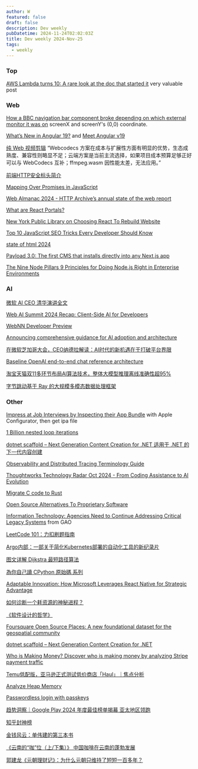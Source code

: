 ```yaml
---
author: W
featured: false
draft: false
description: Dev weekly
pubDatetime: 2024-11-24T02:02:03Z
title: Dev weekly 2024-Nov-25
tags:
  - weekly
---
```


### Top

[AWS Lambda turns 10: A rare look at the doc that started it](https://allthingsdistributed.com/2024/11/aws-lambda-turns-10-a-rare-look-at-the-doc-that-started-it.html) very valuable post

### Web

[How a BBC navigation bar component broke depending on which external monitor it was on](https://www.joshtumath.uk/posts/2024-11-08-how-a-bbc-navigation-bar-component-broke-depending-on-which-external-monitor-it-was-on/) screenX and screenY's (0,0) coordinate.

[What’s New in Angular 19?](https://www.syncfusion.com/blogs/post/whats-new-in-angular-19) and [Meet Angular v19](https://blog.angular.dev/meet-angular-v19-7b29dfd05b84)

[纯 Web 视频剪辑](https://mp.weixin.qq.com/s?__biz=Mzg3Njc0NTgwMg==&mid=2247501195&idx=1&sn=586f810c706487da269f4a013f7d7ec3&scene=21#wechat_redirect) “Webcodecs 方案在成本与扩展性方面有明显的优势，生态成熟度、兼容性则略显不足；云端方案是当前主流选择，如果项目成本预算足够正好可以与 WebCodecs 互补；ffmpeg.wasm 因性能太差，无法应用。”

[前端HTTP安全标头简介](https://mp.weixin.qq.com/s?__biz=Mzg3Njg1NTk5MQ==&mid=2247502350&idx=1&sn=a8e5b3fc6357df620c4a7e811f43e809&scene=21#wechat_redirect)

[Mapping Over Promises in JavaScript](https://www.telerik.com/blogs/mapping-promises-javascript)

[Web Almanac 2024 - HTTP Archive’s annual state of the web report](https://almanac.httparchive.org/en/2024/)

[What are React Portals?](https://techhub.iodigital.com/articles/what-are-react-portals)

[New York Public Library on Choosing React To Rebuild Website](https://thenewstack.io/new-york-public-library-on-choosing-react-to-rebuild-website/)

[Top 10 JavaScript SEO Tricks Every Developer Should Know](https://thenewstack.io/top-10-javascript-seo-tricks-every-developer-should-know/)

[state of html 2024](https://2024.stateofhtml.com/en-US/conclusion)

[Payload 3.0: The first CMS that installs directly into any Next.js app](https://payloadcms.com/blog/payload-30-the-first-cms-that-installs-directly-into-any-nextjs-app)

[The Nine Node Pillars 9 Principles for Doing Node.js Right in Enterprise Environments](https://www.platformatichq.com/node-principles)

### AI

[微软 AI CEO 清华演讲全文](https://mp.weixin.qq.com/s?__biz=MzIyNjM2MzQyNg%3D%3D&abtest_cookie=AAACAA%3D%3D&ascene=56&chksm=e930cc7c68eef3c99537b4254f4d4c14ba9c1ddfbc07e57c44f3666a23328ef878f7e6bf1714&clicktime=1731716648&countrycode=CN&devicetype=android-34&enterid=1731716648&exportkey=n_ChQIAhIQRMlZ6m19RrNdxlb2CO1GOhLjAQIE97dBBAEAAAAAAB6JFfnP0m4AAAAOpnltbLcz9gKNyK89dVj0L13cKAzwbrmUPMFQpR2pI8JvABIVaRefCNrv0R%2FnK5gjbJqqel9bJjL6VfzNhD6BiPMM%2BUkFoRKgJqUxVSvQ%2FpbX5wcUwKkIvrk0ged19ECzAJ7LcVb6uyBd%2FryA%2BFCU89cN1hmWFJjdGJPKiVtlZNyLRdmZ0XobXkAJAWs844R0wj4x2k%2BIO2BVuP%2F6waMHPNmGS67dKIHvAsrxoj%2FJTdMj3PqpxF13zRQp3Lr005h1RNuAPYyClFSP1Ds%2F&fasttmpl_flag=0&fasttmpl_fullversion=7472742-zh_CN-zip&fasttmpl_type=0&finder_biz_enter_id=4&flutter_pos=4&idx=1&lang=zh_CN&mid=2247690185&nettype=WIFI&pass_ticket=tBoXQSAEBRy741uxgfcx%2BeXG9KO%2FR0Yp3rz02FKUQ%2FTu%2F1p9N%2BJtj1kuGlQFslxw&ranksessionid=1731716548&realreporttime=1731716648676&scene=90&session_us=gh_7e08dd400559&sessionid=1731716567&sn=a0a2d992cbdd4659ec87229fba7330b6&subscene=93&version=2800357e&wx_header=3&xtrack=1)

[Web AI Summit 2024 Recap: Client-Side AI for Developers](https://developers.googleblog.com/en/web-ai-summit-2024-recap/)

[WebNN Developer Preview](https://microsoft.github.io/webnn-developer-preview/)

[Announcing comprehensive guidance for AI adoption and architecture](https://techcommunity.microsoft.com/blog/azurearchitectureblog/announcing-comprehensive-guidance-for-ai-adoption-and-architecture/4298569)

[在微软芝加哥大会，CEO纳德拉解读：AI时代的新机遇在于打破平台界限](https://mp.weixin.qq.com/s?__biz=Mzg5NTc4ODkzOA%3D%3D&abtest_cookie=AAACAA%3D%3D&ascene=56&chksm=c13f73c2f354ca9ffe300039f5d5508d58b218a7e5377810ef640f74bbc4d7d2f8ab88823417&clicktime=1732068669&countrycode=CN&devicetype=android-34&enterid=1732068669&exportkey=n_ChQIAhIQ5Ck770TlJycjujftwp8OGRLjAQIE97dBBAEAAAAAAGavKmgCFIcAAAAOpnltbLcz9gKNyK89dVj0CwGNG8vzCoWOJfwwJZTzAxyxiOtfFh%2BkedNFqGrhwerr59eSs8pGFJO%2BzyPbiQKq1cWKYQjTIaYhvmBdRdUgBJNqe8B%2F5tusTmhK3qRbKuj1WvpvfPxbPluO7Y0KMzkeqVHcDGCuskDEFBEE4totft3YBK3%2FDfs%2Bsk1GJrQgx3a20dpvDFvN4BNCvGkKknnbNTOJp04%2BEN1tzxzpSgrsUfiWpZkXVvi8OBbwtFv27IXNqQhs8BF%2FszurwJt7&fasttmpl_flag=0&fasttmpl_fullversion=7478661-zh_CN-zip&fasttmpl_type=0&finder_biz_enter_id=4&flutter_pos=3&idx=1&lang=zh_CN&mid=2247494291&nettype=3gnet&pass_ticket=n7kBNycONU1txwHFHR3kFCu%2FQ8TaftuWxbvKCm1LDZb4P8uAdZZSYyRFOkQ%2B770K&ranksessionid=1732068644&realreporttime=1732068669473&scene=90&session_us=gh_032ae552a9dd&sessionid=1732068651&sn=a09246985850a6569862b55c35e97cc7&subscene=93&version=2800353f&wx_header=3&xtrack=1)

[Baseline OpenAI end-to-end chat reference architecture](https://learn.microsoft.com/en-us/azure/architecture/ai-ml/architecture/baseline-openai-e2e-chat)

[淘宝天猫双11多环节布局AI算法技术，整体大模型推理离线准确性超95%](https://mp.weixin.qq.com/s?__biz=Mzg4NTczNzg2OA%3D%3D&abtest_cookie=AAACAA%3D%3D&ascene=56&chksm=ce49214030e2de7d5a906580f224b25b8d808ba8381cbe814be7462d638dfc9513c3292cad3a&clicktime=1732241091&countrycode=CN&devicetype=android-34&enterid=1732241091&exportkey=n_ChQIAhIQjOtdNjyQ38ad5gHtxopcGBLjAQIE97dBBAEAAAAAALNGMFOXNgAAAAAOpnltbLcz9gKNyK89dVj00F1pydPWDe2kRS%2FQugLamCxb%2FKv%2B2YKe9%2FsS9KxNcWTNHYlGWwm8xLt2wYAwmJakD%2Bo9BaOqsCezEQQ%2F66qq7teJC3MvEDqt%2F2WFmv3AzUSd7cyDX1cO5H2nCUoUjugpzsFKTpFvR7JjfVRBydBMsbLwIs8pzCReO2DbAxjrj942GjWzaiSy5RMxGF0EO7aRigj%2FX4rJUva51Hbs2p1iWRg5DD433SsloA2XVMuTVW7Nj7VMOTGwz2kIRmx%2B&fasttmpl_flag=0&fasttmpl_fullversion=7481515-zh_CN-zip&fasttmpl_type=0&finder_biz_enter_id=4&flutter_pos=9&idx=1&lang=zh_CN&mid=2247506876&nettype=3gnet&pass_ticket=Tyo51ME525uzfEqdtl%2FtUZ51Hqbtlht%2BdHSPT%2FXKNLJ44bdfWWxvFzBOF22s3llg&ranksessionid=1732241011&realreporttime=1732241091402&scene=90&session_us=gh_438062fa21b1&sessionid=1732241070&sn=087ed378b132f1489e4f6a3549dfbd67&subscene=93&version=28003636&wx_header=3&xtrack=1)

[字节跳动基于 Ray 的大规模多模态数据处理框架](https://mp.weixin.qq.com/s?__biz=MzI1MzYzMjE0MQ%3D%3D&abtest_cookie=AAACAA%3D%3D&ascene=56&chksm=e8000c6878bad0dbbe62c82476ee1e2d8d92b3d18be927fcca765568b3c165482bdadff8afcd&clicktime=1732260442&countrycode=CN&devicetype=android-34&enterid=1732260442&exportkey=n_ChQIAhIQo7ah0or4lZYHatp0OSFDMBLjAQIE97dBBAEAAAAAAOqWL533umkAAAAOpnltbLcz9gKNyK89dVj0n5HMx5ykbJqSIcxtXjAkXwuRzMY0dMbH1bgRYpHj2FnIyuLZfgWD2MGNce7AbCP26eLzwOTtc%2Bd%2FbcEvlkCTM%2BlDwOheIN5EwUqOrNhFfw5z%2FPwypdjf2ES6eiw4zS1Uf%2BEwAYusO%2FzrZBWMtjFE%2BaM9KBb22O%2FISn5j%2Fg6tvwh1IgAWCyVedc2P3ZveX7b6eFViVTmAd3NmiF8eMiZBt08Cc9YzPpWLfB%2FzfTp4mphMcjTVNUdnRKbvXd0%2F&fasttmpl_flag=0&fasttmpl_fullversion=7481515-zh_CN-zip&fasttmpl_type=0&finder_biz_enter_id=4&flutter_pos=3&idx=1&lang=zh_CN&mid=2247511900&nettype=3gnet&pass_ticket=3hBFkjOHUTrb0ewrZ6Axyzpj%2B83mKZZBcqtW0VNLJ05ce6DAZr9RELu2Xh%2FzL%2F3J&ranksessionid=1732260414&realreporttime=1732260442303&scene=90&session_us=gh_24231986c9c8&sessionid=1732260435&sn=00aa033a2e651b06d0a02ce4940d0e11&subscene=93&version=28003636&wx_header=3&xtrack=1)

### Other

[Impress at Job Interviews by Inspecting their App Bundle](https://blog.jacobstechtavern.com/p/impress-at-job-interviews-by-decompiling) with Apple Configurator, then get ipa file

[1 Billion nested loop iterations](https://benjdd.com/loops/)

[dotnet scaffold – Next Generation Content Creation for .NET 适用于 .NET 的下一代内容创建](https://devblogs.microsoft.com/dotnet/introducing-dotnet-scaffold/)

[Observability and Distributed Tracing Terminology Guide](https://michaelscodingspot.com/observability-dictionary/)

[Thoughtworks Technology Radar Oct 2024 - From Coding Assistance to AI Evolution](https://www.infoq.com/news/2024/11/thoughtworks-tech-radar-oct-2024/)

[Migrate C code to Rust](https://github.com/immunant/c2rust)

[Open Source Alternatives To Proprietary Software](https://www.opensourcealternative.to/)

[Information Technology: Agencies Need to Continue Addressing Critical Legacy Systems](https://www.gao.gov/products/gao-23-106821) from GAO

[LeetCode 101：力扣刷题指南](https://github.com/changgyhub/leetcode_101/tree/master)

[Argo内部：一部关于简化Kubernetes部署的自动化工具的新纪录片](https://mp.weixin.qq.com/s?__biz=MzI5ODk5ODI4Nw%3D%3D&abtest_cookie=AAACAA%3D%3D&ascene=56&chksm=edd1cba75d45da026c3762bc3de94d5b7a20a3894f38562887fc64b56f686f4c82830232f9a9&clicktime=1731990986&countrycode=CN&devicetype=android-34&enterid=1731990986&exportkey=n_ChQIAhIQi3E%2BCEAfT2%2Bxye3YWfj%2FPBLjAQIE97dBBAEAAAAAAI3QDrUXzQ8AAAAOpnltbLcz9gKNyK89dVj0NbXgnMaRZcROmIF7IsCZ%2BRXYdYOV7FSdFJLr5m8EX79GeTxoVQhYa6%2FEFHPLdmD%2FJNyPjCckJ0WUSKl7Q0RGY8kjLEaaQsCYaLLzhHCmS6PI%2FsZ9nKBzaSOZ3ev0Gl%2FjUgPU5tadkdls3NE1yg%2F%2FVY0irsh%2F419zZPrytOTBnmrQd6zxDT5ZVYx8AO8u7aOPDBb1Oip7EmopmmoOhR7ZR7xdBz3p4vM%2FLEclHf0o4py5eG%2B9KYBT28wcGHhf&fasttmpl_flag=0&fasttmpl_fullversion=7477157-zh_CN-zip&fasttmpl_type=0&finder_biz_enter_id=4&flutter_pos=3&idx=1&lang=zh_CN&mid=2247550186&nettype=WIFI&pass_ticket=NWo09nDuA2aE%2FplroEZrCdv4GDaU%2BxNSIvcyxoP0zNwatbrDjomXMbdwRdIzIjqL&ranksessionid=1731990795&realreporttime=1731990986268&scene=90&session_us=gh_6401cfaf222b&sessionid=1731990955&sn=2643de2c3e1bef802f61fed49051036f&subscene=93&version=2800353f&wx_header=3&xtrack=1)

[图文详解 Dijkstra 最短路径算法](https://www.freecodecamp.org/chinese/news/dijkstras-shortest-path-algorithm-visual-introduction)

[為你自己讀 CPython 原始碼 系列](https://ithelp.ithome.com.tw/users/20065770/ironman/7541)

[Adaptable Innovation: How Microsoft Leverages React Native for Strategic Advantage](https://www.infoq.com/presentations/react-native-microsoft/)

[如何诊断一个耗资源的神秘进程？](https://mp.weixin.qq.com/s?__biz=MzkxMDE5NzE4Mg%3D%3D&ascene=56&chksm=c0b544a6ab59d5c84a36b6eb62c97e79c05fddac624f33de6a6b811aeb00e9aca3b4b475d24e&clicktime=1732147762&enterid=1732147762&fasttmpl_flag=0&fasttmpl_fullversion=7479821-zh_CN-zip&fasttmpl_type=0&finder_biz_enter_id=4&flutter_pos=0&idx=1&mid=2247485073&ranksessionid=1732147756&realreporttime=1732147762087&scene=90&sessionid=1732147759&sn=d16787b4edeb313e825959902a8f0158&subscene=93&xtrack=1)

[《软件设计的哲学》](https://cactus-proj.github.io/A-Philosophy-of-Software-Design-zh/)

[Foursquare Open Source Places: A new foundational dataset for the geospatial community](https://location.foursquare.com/resources/blog/products/foursquare-open-source-places-a-new-foundational-dataset-for-the-geospatial-community/)

[dotnet scaffold – Next Generation Content Creation for .NET](https://devblogs.microsoft.com/dotnet/introducing-dotnet-scaffold/)

[Who is Making Money? Discover who is making money by analyzing Stripe payment traffic](https://whoismaking.money/?s=09)

[Temu低配版，亚马逊正式测试低价商店​「Haul」｜焦点分析](https://mp.weixin.qq.com/s?__biz=MzI2NDk5NzA0Mw%3D%3D&abtest_cookie=AAACAA%3D%3D&ascene=56&chksm=e8d16d70126480f58089971e8c7cd51be1675ea97d0c486ad842b7138bfa8c6f5d67e2f65990&clicktime=1732056266&countrycode=CN&devicetype=android-34&enterid=1732056266&exportkey=n_ChQIAhIQ9GigvwG%2BVHPGOgRVqmOi9BLjAQIE97dBBAEAAAAAAG0nKnC7jnYAAAAOpnltbLcz9gKNyK89dVj04K7X41kzf4JotsCrlBIvX2st0I8n0F6W2CZRwrYJDAuxWRs1MIdXZcbZJLBNVbCKh8xQxQJKMuy8TNrHveiAQRnTF%2BK5xp1a%2FzFpGWXPVjcM3wxWzDeSoPmnS0PmPmEI3b2cdL64rVxVOA%2FUAahp5IOU8unmUKt%2Br%2B5hbDovHxJbuTDLmRENNxlUzJOfNLSu%2BhPcp9GpgebXXrbwOpeVhhKsJCrH75oBmOVcFwY0xa%2FzvJkKpGB7fZHcTwSN&fasttmpl_flag=0&fasttmpl_fullversion=7478661-zh_CN-zip&fasttmpl_type=0&finder_biz_enter_id=4&flutter_pos=2&idx=2&lang=zh_CN&mid=2248744657&nettype=WIFI&pass_ticket=4CPQeGgE46tgtM2JFKN4awYzXdigdTzqFONjtoir%2FaEoszaDhWV5RYTetM6MqzF3&ranksessionid=1732056197&realreporttime=1732056266417&scene=90&session_us=gh_240fbf8b33e4&sessionid=1732056205&sn=3d41bb22e979ecec522819dfe0854420&subscene=93&version=2800353f&wx_header=3&xtrack=1)

[Analyze Heap Memory](https://mp.weixin.qq.com/s?__biz=MzI2NTAxMzg2MA%3D%3D&abtest_cookie=AAACAA%3D%3D&ascene=56&chksm=eb30e7a181bdff5a723ebadfc6d3c6f342658e5c269b043e1ab89b0d46f65a9781f9116086e4&clicktime=1732063998&countrycode=CN&devicetype=android-34&enterid=1732063998&exportkey=n_ChQIAhIQEN52hDP%2BSMiSAcDiqpCS5xLjAQIE97dBBAEAAAAAAKIMBuvwirgAAAAOpnltbLcz9gKNyK89dVj0zA8jK1GshXmnMKXzE6tWNQLmiaaIQw%2Fp5fDlMvGXZlX0fIRPydbeyTJ5kQ83FhqeN5ItSXkJV5ETo8pJwD%2F0O%2BJEvRAKkxHJ0p3igoOjDH2Jx83EKXdj9Ph1xhQGI%2FzGAPBMNyDiV0X1PmZUX0o5MW2j9rk86Lh2IZZgDbLpja6EfCeCx2BaBl71o9ikqj5XCTLb5932oegyf%2F65zJMG533CvKN%2BTf18OH5l44Co2s2bSOAvu3MePVpTqR85&fasttmpl_flag=0&fasttmpl_fullversion=7478661-zh_CN-zip&fasttmpl_type=0&finder_biz_enter_id=4&flutter_pos=9&idx=1&lang=zh_CN&mid=2247503855&nettype=3gnet&pass_ticket=skWw2o2UcqmjZnoyEAM%2BUdDNJUOo5XSDFIYbh9CdGRCv9DWMYUL3n0aOKsuq3Q7w&ranksessionid=1732063830&realreporttime=1732063998689&scene=90&session_us=gh_e0271f2eb19b&sessionid=1732063838&sn=804520b4ae3418ab86e64d23030a1230&subscene=93&version=2800353f&wx_header=3&xtrack=1)

[Passwordless login with passkeys](https://developers.google.com/identity/passkeys)

[趋势洞察｜Google Play 2024 年度最佳榜单揭幕 亚太地区领跑](https://mp.weixin.qq.com/s?__biz=Mzk0NDIwMTExNw%3D%3D&abtest_cookie=AAACAA%3D%3D&ascene=56&chksm=c22dba6d19969a21588f545420e1c78624e8f5cf8398b178edfe86d280a293d9edbd8badd671&clicktime=1732068753&countrycode=CN&devicetype=android-34&enterid=1732068753&exportkey=n_ChQIAhIQgi%2FAclvx3H%2BxQRhFY7vxlBLjAQIE97dBBAEAAAAAALwRMvIk0VAAAAAOpnltbLcz9gKNyK89dVj0DMV8M2DVPlqRDcLsnl8Ba%2FAEPTIvxpFWtHu0rT3AdRvmounOemJ5h3SiarNkX3rw91QMHiMEDIJ6b62Dd4ZnpBNx%2BZO1ZXGVnEJA3uf1q%2FhF10AB0sdhKjg8pVhjpE9ngNPMQ6ZfBe9soCO4pq5NL3nkQ1%2BLevWsIOz3XomrWroRgdGJEaRdohIM4DsiEduTw%2FfPlE632QqxYioL34COswbKIF6wsBQLBR4k7zvMMJeGhXmpM3lJfbU%2BRhk2&fasttmpl_flag=0&fasttmpl_fullversion=7478661-zh_CN-zip&fasttmpl_type=0&finder_biz_enter_id=4&flutter_pos=8&idx=1&lang=zh_CN&mid=2247593464&nettype=3gnet&pass_ticket=HfQVj%2FHstA2nhlbOuoCLJYADQq%2FR90lUK11%2BUIXDajpM%2FhiEeNJAl74QOfCITzGZ&ranksessionid=1732068644&realreporttime=1732068753795&scene=90&session_us=gh_f9f424d6c099&sessionid=1732068651&sn=b1b6f56c54f0c23f31622a6ebc7fb62c&subscene=93&version=2800353f&wx_header=3&xtrack=1)

[知乎封神榜](https://l-m-sherlock.github.io/ZhiHuLegend/)

[金钱风云：单伟建的第三本书](https://mp.weixin.qq.com/s?__biz=MzI0MTQ1MTMzNQ%3D%3D&abtest_cookie=AAACAA%3D%3D&ascene=3&chksm=e8eac2639bc4fb730c68467dc069cd9b797c184fca345d1583997ac6df62cdcc3c421095b2a6&clicktime=1732090782&countrycode=CN&devicetype=android-34&enterid=1732090782&exportkey=n_ChQIAhIQNMRUscPN8YOtq03c8je3xxLjAQIE97dBBAEAAAAAAJpCB1HNHSgAAAAOpnltbLcz9gKNyK89dVj0jpRMzJhKlcYwFvzt5RQepU8pG%2FWKLca2blXf1VTJx4Ytvad9A98YSqqGnYsgPOolv6v91eu5C4%2BSOUbGTJ49ajjZezb%2FoduTiZplzHkF%2B511Qth7Xr8TNYDBwSQzFlfxq0aN43uFSHPak4H4SzXiuwkDy7qP7tBfjlVeSrNlhFrCuvWRXs0ZgT71Mu%2BtyVn1lsnPOx0f3rm26xqTvn%2FK3yxVIe4F38uFfFgGWdVisM7TNuiD4ShpvtAi2jK%2B&fasttmpl_flag=0&fasttmpl_fullversion=7479508-zh_CN-zip&fasttmpl_type=0&idx=1&lang=zh_CN&mid=2247484719&nettype=3gnet&pass_ticket=2%2FD5rFnssI6DEsEv7Sg1RNu653EBn8ZozmJOCwrhP3%2FOlp25or7%2Bfsdq2CCDuQPt&realreporttime=1732090782909&scene=126&session_us=gh_b19aab226944&sessionid=1732090363&sn=5e0a675e1e18e5c0b39236285762cf60&subscene=90&version=2800353f&wx_header=3)

[《云南的“咖”位（上/下集）》 中国咖啡在云南的蓬勃发展](https://mp.weixin.qq.com/s?__biz=MzU0OTc3NzA4MQ%3D%3D&abtest_cookie=AAACAA%3D%3D&ascene=56&chksm=fa32b82415fa34268883df1d4dea7fda54132b9a9518be825616f35e7a58891ac26f791fde13&clicktime=1732090451&countrycode=CN&devicetype=android-34&enterid=1732090451&exportkey=n_ChQIAhIQMjP5k9pm5syCtHhclvPcfBLjAQIE97dBBAEAAAAAAPLYIlsM3PgAAAAOpnltbLcz9gKNyK89dVj0InLqaQd%2FoM24kygmWlyFi5KSKrrdL3VixqiV6I0Vn8IY9s%2FuzGtVBeRK7aq%2Fjz4Ikc%2BxH%2BIolbLGcTrghr6VShD1twUjBkZldSTvIxbOvdb3HvS6dqAgZtOknDDbaXOwqwSByNBeCGUqSHpD17kjaJrSL5voEE54Xr6nSZJQvpIc6Nc9efm2qoqfJN%2FWGG4ajF6s085bsCgF0sIsvMyMCMa52Q0eaxyX2SAYmhcjctRCFEdj%2FrA4BOpiDdAM&fasttmpl_flag=0&fasttmpl_fullversion=7479508-zh_CN-zip&fasttmpl_type=0&finder_biz_enter_id=4&flutter_pos=8&idx=1&lang=zh_CN&mid=2247793201&nettype=3gnet&pass_ticket=TvyyeDT7Uj3n6UyFUWvt1gCfjlaWkaud8VJsZN7%2BIKpbHwvClIIm9W1rVZp5N1AE&ranksessionid=1732090440&realreporttime=1732090451172&scene=90&session_us=gh_27ff9a0820df&sessionid=1732090363&sn=46b07471e6c6bc219cc1a7a62b9d6b54&subscene=93&version=2800353f&wx_header=3&xtrack=1)

[郭建龙《元朝理财记》：为什么元朝只维持了短短一百多年？](https://mp.weixin.qq.com/s?__biz=MzA3MzQwNzI3OA%3D%3D&abtest_cookie=AAACAA%3D%3D&ascene=56&chksm=85a1cc21cca23a0ee5e59c1e8ef7532232590a355f81d11cafe22c1c100970c766d2a024dc51&clicktime=1732064091&countrycode=CN&devicetype=android-34&enterid=1732064091&exportkey=n_ChQIAhIQra6rVMMGw5ky0idNzfAehRLjAQIE97dBBAEAAAAAAGHwLkgUe0kAAAAOpnltbLcz9gKNyK89dVj0qDOiDSqlSCkqafblkR%2FCPKN2CTUuV4mzyPeiowq%2FB9fcQuuf5FR68tvO2WtkZa8CK3LTdSKLY7HWK6fwM9C9HmEYq6h5sXTw%2B%2FP3Y7Wuy%2BL2cjFxLFbq3mg2mibigvUgXG7NfqfHW8WaWhcmkkyyXHs5LACvNj%2F8v5CcJ%2BXscvqDjvy6BaLh7RL9ATBcRsSQdYIiKSwIjkX44Ow3zJ%2FLEbvZHPOuDPLVLz48XSeuKcsm0Xkyw4wTMW3HjsF3&fasttmpl_flag=0&fasttmpl_fullversion=7478661-zh_CN-zip&fasttmpl_type=0&finder_biz_enter_id=4&flutter_pos=17&idx=1&lang=zh_CN&mid=2651394074&nettype=3gnet&pass_ticket=kNpfz%2BNPeqfq6U%2FGPhOu9Pg8WMh7k7ihbaNa1PLpZ7myVTbqDrqvhVcKcSFQN7RF&ranksessionid=1732063830&realreporttime=1732064091454&scene=90&session_us=gh_ceee8f845d90&sessionid=1732063838&sn=4c6aa12d8787bac1b693ca74a3c6b7ca&subscene=93&version=2800353f&wx_header=3&xtrack=1)

[]()

[]()

[]()

[]()

[]()

[]()

[]()

[]()

[]()

[]()

[]()

[]()

[]()

[]()

[]()

[]()

[]()

[]()

[]()

[]()

[]()

[]()

[]()

[]()

[]()

[]()

[]()

[]()

[]()

[]()

[]()

[]()

[]()

[]()

[]()

[]()

[]()

[]()

[]()

[]()

[]()

[]()

[]()

[]()

[]()

[]()

[]()

[]()

[]()

[]()

[]()

[]()

[]()

[]()

[]()

[]()

[]()

[]()

[]()

[]()

[]()

[]()

[]()

[]()

[]()

[]()

[]()

[]()

[]()

[]()

[]()

[]()

[]()

[]()

[]()

[]()

[]()

[]()

[]()

[]()

[]()

[]()

[]()

[]()

[]()

[]()

[]()

[]()

[]()

[]()

[]()

[]()

[]()

[]()

[]()

[]()

[]()

[]()

[]()

[]()

[]()

[]()

[]()

[]()

[]()

[]()

[]()

[]()

[]()

[]()

[]()

[]()

[]()

[]()

[]()

[]()

[]()

[]()

[]()

[]()

[]()

[]()

[]()

[]()

[]()

[]()

[]()

[]()

[]()

[]()

[]()

[]()

[]()

[]()

[]()

[]()

[]()

[]()

[]()

[]()

[]()

[]()

[]()

[]()

[]()

[]()

[]()

[]()

[]()
